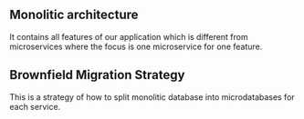 ## Monolitic architecture

It contains all features of our application which is different from microservices where the focus is one microservice for one feature.

## Brownfield Migration Strategy

This is a strategy of how to split monolitic database into microdatabases for each service.
